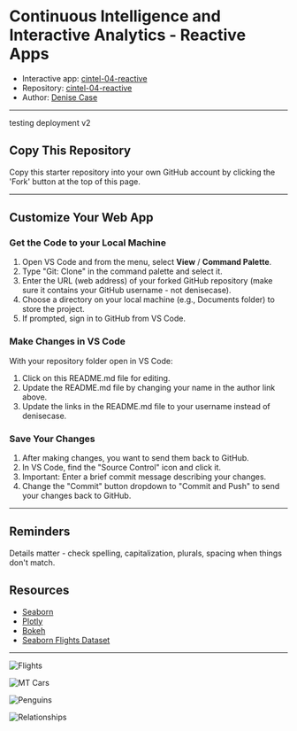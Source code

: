 # Continuous Intelligence and Interactive Analytics - Reactive Apps

- Interactive app: [cintel-04-reactive](https://hpotluri.shinyapps.io/cintel-04-reactive/)
- Repository: [cintel-04-reactive](https://github.com/hpotluri/cintel-04-reactive)
- Author: [Denise Case](https://github.com/hpotluri)

-----
testing deployment v2

## Copy This Repository

Copy this starter repository into your own GitHub account by clicking the 'Fork' button at the top of this page. 

-----

## Customize Your Web App

### Get the Code to your Local Machine
    
1. Open VS Code and from the menu, select **View** / **Command Palette**.
1. Type "Git: Clone" in the command palette and select it.
1. Enter the URL (web address) of your forked GitHub repository (make sure it contains your GitHub username - not denisecase).
1. Choose a directory on your local machine (e.g., Documents folder) to store the project.
1. If prompted, sign in to GitHub from VS Code.

### Make Changes in VS Code

With your repository folder open in VS Code:

1. Click on this README.md file for editing.
1. Update the README.md file by changing your name in the author link above.
1. Update the links in the README.md file to your username instead of denisecase.

### Save Your Changes

1. After making changes, you want to send them back to GitHub.
1. In VS Code, find the "Source Control" icon and click it.
1. Important: Enter a brief commit message describing your changes.
1. Change the "Commit" button dropdown to "Commit and Push" to send your changes back to GitHub.

-----

## Reminders

Details matter - check spelling, capitalization, plurals, spacing when things don't match.

## Resources

- [Seaborn](https://seaborn.pydata.org/)
- [Plotly](https://plotly.com/python/)
- [Bokeh](https://docs.bokeh.org/en/latest/index.html)
- [Seaborn Flights Dataset](https://seaborn.pydata.org/tutorial/data_structure.html)

-----

![Flights](./images/01-flights.PNG)

![MT Cars](./images/02-mtcars.PNG)

![Penguins](./images/03-penguins.PNG)

![Relationships](./images/04-relationships.PNG)
